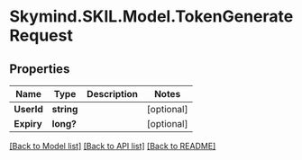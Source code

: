 # Skymind.SKIL.Model.TokenGenerateRequest
## Properties

Name | Type | Description | Notes
------------ | ------------- | ------------- | -------------
**UserId** | **string** |  | [optional] 
**Expiry** | **long?** |  | [optional] 

[[Back to Model list]](../README.md#documentation-for-models) [[Back to API list]](../README.md#documentation-for-api-endpoints) [[Back to README]](../README.md)


